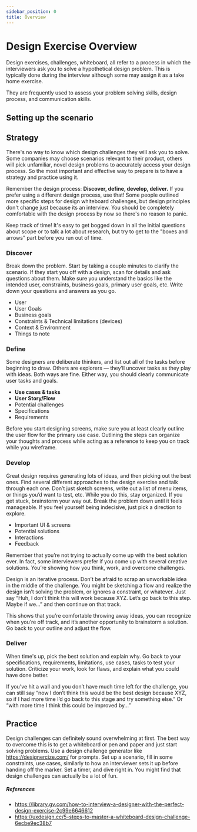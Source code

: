 ```yaml
---
sidebar_position: 0
title: Overview
---
```


# Design Exercise Overview

Design exercises, challenges, whiteboard, all refer to a process in which the interviewers ask you to solve a hypothetical design problem. This is typically done during the interview although some may assign it as a take home exercise.

They are frequently used to assess your problem solving skills, design process, and communication skills.

## Setting up the scenario

## Strategy

There's no way to know which design challenges they will ask you to solve. Some companies may choose scenarios relevant to their product, others will pick unfamiliar, novel design problems to accurately access your design process. So the most important and effective way to prepare is to have a strategy and practice using it.

Remember the design process: **Discover, define, develop, deliver.**
If you prefer using a different design process, use that! Some people outlined more specific steps for design whiteboard challenges, but design principles don't change just because its an interview. You should be completely comfortable with the design process by now so there's no reason to panic.

Keep track of time! It's easy to get bogged down in all the initial questions about scope or to talk a lot about research, but try to get to the "boxes and arrows" part before you run out of time.

### Discover

Break down the problem. Start by taking a couple minutes to clarify the scenario. If they start you off with a design, scan for details and ask questions about them. Make sure you understand the basics like the intended user, constraints, business goals, primary user goals, etc. Write down your questions and answers as you go.

- User
- User Goals
- Business goals
- Constraints & Technical limitations (devices)
- Context & Environment
- Things to note

### Define

Some designers are deliberate thinkers, and list out all of the tasks before beginning to draw. Others are explorers — they’ll uncover tasks as they play with ideas. Both ways are fine. Either way, you should clearly communicate user tasks and goals. 

- **Use cases & tasks**
- **User Story/Flow**
- Potential challenges
- Specifications
- Requirements

Before you start designing screens, make sure you at least clearly outline the user flow for the primary use case. Outlining the steps can organize your thoughts and process while acting as a reference to keep you on track while you wireframe.

### Develop

Great design requires generating lots of ideas, and then picking out the best ones. Find several different approaches to the design exercise and talk through each one. Don’t just sketch screens, write out a list of menu items, or things you’d want to test, etc. While you do this, stay organized. If you get stuck, brainstorm your way out. Break the problem down until it feels manageable. If you feel yourself being indecisive, just pick a direction to explore. 

- Important UI & screens
- Potential solutions
- Interactions
- Feedback

Remember that you’re not trying to actually come up with the best solution ever. In fact, some interviewers prefer if you come up with several creative solutions. You’re showing how you think, work, and overcome challenges. 

Design is an iterative process. Don’t be afraid to scrap an unworkable idea in the middle of the challenge. You might be sketching a flow and realize the design isn’t solving the problem, or ignores a constraint, or whatever. Just say “Huh, I don’t think this will work because XYZ. Let’s go back to this step. Maybe if we…” and then continue on that track. 

This shows that you’re comfortable throwing away ideas, you can recognize when you’re off track, and it’s another opportunity to brainstorm a solution. Go back to your outline and adjust the flow. 

### Deliver

When time's up, pick the best solution and explain why. Go back to your specifications, requirements, limitations, use cases, tasks to test your solution. Criticize your work, look for flaws, and explain what you could have done better.

If you’ve hit a wall and you don’t have much time left for the challenge, you can still say “now I don’t think this would be the best design because XYZ, so if I had more time I’d go back to this stage and try something else.” Or “with more time I think this could be improved by…”

## Practice

Design challenges can definitely sound overwhelming at first. The best way to overcome this is to get a whiteboard or pen and paper and just start solving problems. Use a design challenge generator like https://designercize.com/ for prompts. Set up a scenario, fill in some constraints, use cases, similarly to how an interviewer sets it up before handing off the marker. Set a timer, and dive right in. You might find that design challenges can actually be a lot of fun. 

##### References

- https://library.gv.com/how-to-interview-a-designer-with-the-perfect-design-exercise-2c99e6646612
- https://uxdesign.cc/5-steps-to-master-a-whiteboard-design-challenge-6ecbe9ec38b7
